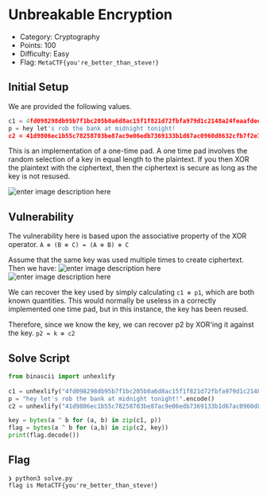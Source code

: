 # Unbreakable Encryption

 - Category: Cryptography
 - Points: 100
 - Difficulty: Easy
 - Flag: ``MetaCTF{you're_better_than_steve!}``

## Initial Setup

We are provided the following values.

```python
c1 = 4fd098298db95b7f1bc205b0a6d8ac15f1f821d72fbfa979d1c2148a24feaafdee8d3108e8ce29c3ce1291
p = hey let's rob the bank at midnight tonight!
c2 = 41d9806ec1b55c78258703be87ac9e06edb7369133b1d67ac0960d8632cfb7f2e7974e0ff3c536c1871b
```

This is an implementation of a one-time pad.
A one time pad involves the random selection of a key in equal length to the plaintext. If you then XOR the plaintext with the ciphertext, then the ciphertext is secure as long as the key is not resused.

![enter image description here](https://wikimedia.org/api/rest_v1/media/math/render/svg/ff9b8f1e11968e11bb13fae563ea5113ca1578b8)

## Vulnerability

The vulnerability here is based upon the associative property of the XOR operator.
``A ⊕ (B ⊕ C) = (A ⊕ B) ⊕ C``

Assume that the same key was used multiple times to create ciphertext. Then we have:
![enter image description here](https://wikimedia.org/api/rest_v1/media/math/render/svg/ff9b8f1e11968e11bb13fae563ea5113ca1578b8)
![enter image description here](https://wikimedia.org/api/rest_v1/media/math/render/svg/9e87e7aba43cfbd3b30ce4fe095d22902f0ebb72)

We can recover the key used by simply calculating ``c1 ⊕ p1``, which are both known quantities. This would normally be useless in a correctly implemented one time pad, but in this instance, the key has been reused.

Therefore, since we know the key, we can recover p2 by XOR'ing it against the key.
``p2 = k ⊕ c2``

## Solve Script

```python
from binascii import unhexlify
  
c1 = unhexlify("4fd098298db95b7f1bc205b0a6d8ac15f1f821d72fbfa979d1c2148a24feaafdee8d3108e8ce29c3ce1291")
p = "hey let's rob the bank at midnight tonight!".encode()
c2 = unhexlify("41d9806ec1b55c78258703be87ac9e06edb7369133b1d67ac0960d8632cfb7f2e7974e0ff3c536c1871b")

key = bytes(a ^ b for (a, b) in zip(c1, p))
flag = bytes(a ^ b for (a,b) in zip(c2, key))
print(flag.decode())
```

## Flag
```
❯ python3 solve.py 
flag is MetaCTF{you're_better_than_steve!}
```

